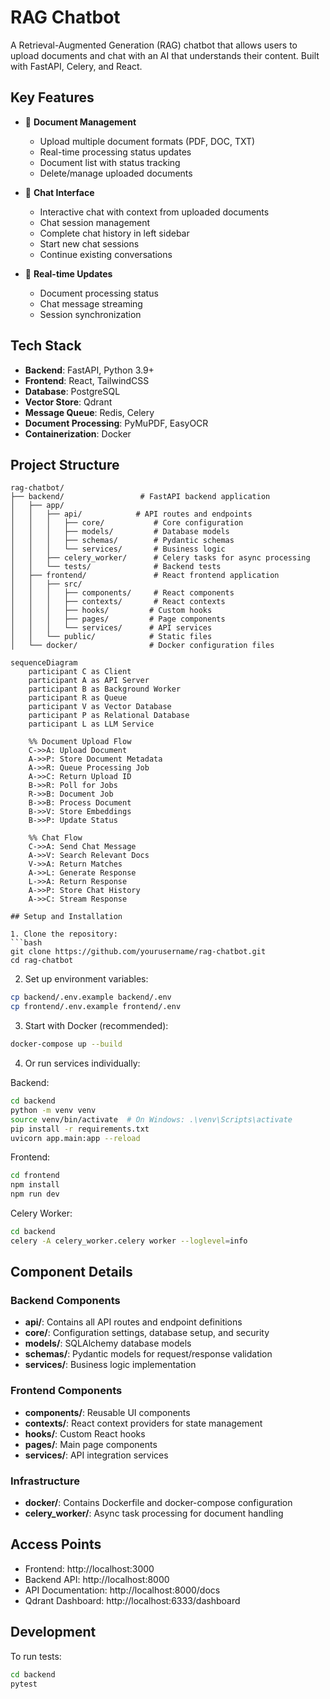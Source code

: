 # RAG Chatbot

A Retrieval-Augmented Generation (RAG) chatbot that allows users to upload documents and chat with an AI that understands their content. Built with FastAPI, Celery, and React.

## Key Features

- 📑 **Document Management**
  - Upload multiple document formats (PDF, DOC, TXT)
  - Real-time processing status updates
  - Document list with status tracking
  - Delete/manage uploaded documents

- 💬 **Chat Interface**
  - Interactive chat with context from uploaded documents
  - Chat session management
  - Complete chat history in left sidebar
  - Start new chat sessions
  - Continue existing conversations

- 🔄 **Real-time Updates**
  - Document processing status
  - Chat message streaming
  - Session synchronization

## Tech Stack

- **Backend**: FastAPI, Python 3.9+
- **Frontend**: React, TailwindCSS
- **Database**: PostgreSQL
- **Vector Store**: Qdrant
- **Message Queue**: Redis, Celery
- **Document Processing**: PyMuPDF, EasyOCR
- **Containerization**: Docker

## Project Structure

```
rag-chatbot/
├── backend/                 # FastAPI backend application
│   ├── app/
│   │   ├── api/            # API routes and endpoints
│   │   │   ├── core/           # Core configuration
│   │   │   ├── models/         # Database models
│   │   │   ├── schemas/        # Pydantic schemas
│   │   │   └── services/       # Business logic
│   │   ├── celery_worker/      # Celery tasks for async processing
│   │   └── tests/              # Backend tests
│   ├── frontend/               # React frontend application
│   │   ├── src/
│   │   │   ├── components/     # React components
│   │   │   ├── contexts/       # React contexts
│   │   │   ├── hooks/         # Custom hooks
│   │   │   ├── pages/         # Page components
│   │   │   └── services/      # API services
│   │   └── public/            # Static files
│   └── docker/                # Docker configuration files
```

```mermaid
sequenceDiagram
    participant C as Client
    participant A as API Server
    participant B as Background Worker
    participant R as Queue
    participant V as Vector Database
    participant P as Relational Database
    participant L as LLM Service
    
    %% Document Upload Flow
    C->>A: Upload Document
    A->>P: Store Document Metadata
    A->>R: Queue Processing Job
    A->>C: Return Upload ID
    B->>R: Poll for Jobs
    R->>B: Document Job
    B->>B: Process Document
    B->>V: Store Embeddings
    B->>P: Update Status
    
    %% Chat Flow
    C->>A: Send Chat Message
    A->>V: Search Relevant Docs
    V->>A: Return Matches
    A->>L: Generate Response
    L->>A: Return Response
    A->>P: Store Chat History
    A->>C: Stream Response

## Setup and Installation

1. Clone the repository:
```bash
git clone https://github.com/yourusername/rag-chatbot.git
cd rag-chatbot
```

2. Set up environment variables:
```bash
cp backend/.env.example backend/.env
cp frontend/.env.example frontend/.env
```

3. Start with Docker (recommended):
```bash
docker-compose up --build
```

4. Or run services individually:

Backend:
```bash
cd backend
python -m venv venv
source venv/bin/activate  # On Windows: .\venv\Scripts\activate
pip install -r requirements.txt
uvicorn app.main:app --reload
```

Frontend:
```bash
cd frontend
npm install
npm run dev
```

Celery Worker:
```bash
cd backend
celery -A celery_worker.celery worker --loglevel=info
```

## Component Details

### Backend Components
- **api/**: Contains all API routes and endpoint definitions
- **core/**: Configuration settings, database setup, and security
- **models/**: SQLAlchemy database models
- **schemas/**: Pydantic models for request/response validation
- **services/**: Business logic implementation

### Frontend Components
- **components/**: Reusable UI components
- **contexts/**: React context providers for state management
- **hooks/**: Custom React hooks
- **pages/**: Main page components
- **services/**: API integration services

### Infrastructure
- **docker/**: Contains Dockerfile and docker-compose configuration
- **celery_worker/**: Async task processing for document handling

## Access Points
- Frontend: http://localhost:3000
- Backend API: http://localhost:8000
- API Documentation: http://localhost:8000/docs
- Qdrant Dashboard: http://localhost:6333/dashboard

## Development

To run tests:
```bash
cd backend
pytest
```





